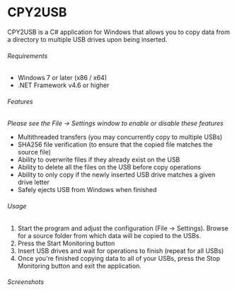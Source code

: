 # CPY2USB
CPY2USB is a C# application for Windows that allows you to copy data from a directory to multiple USB drives upon being inserted.

###### Requirements
* Windows 7 or later (x86 / x64)
* .NET Framework v4.6 or higher

###### Features
*Please see the File -> Settings window to enable or disable these features*
* Multithreaded transfers (you may concurrently copy to multiple USBs)
* SHA256 file verification (to ensure that the copied file matches the source file)
* Ability to overwrite files if they already exist on the USB
* Ability to delete all the files on the USB before copy operations
* Ability to only copy if the newly inserted USB drive matches a given drive letter
* Safely ejects USB from Windows when finished

###### Usage
1. Start the program and adjust the configuration (File -> Settings). Browse for a source folder from which data will be copied to the USBs.
2. Press the Start Monitoring button
3. Insert USB drives and wait for operations to finish (repeat for all USBs)
4. Once you're finished copying data to all of your USBs, press the Stop Monitoring button and exit the application.

###### Screenshots
